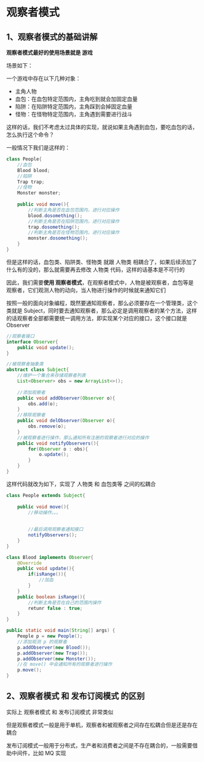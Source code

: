 # 观察者模式



## 1、观察者模式的基础讲解

**观察者模式最好的使用场景就是 游戏**

场景如下：

一个游戏中存在以下几种对象：

- 主角人物
- 血包：在血包特定范围内，主角吃到就会加固定血量
- 陷阱：在陷阱特定范围内，主角踩到会掉固定血量
- 怪物：在怪物特定范围内，主角遇到需要进行战斗

这样的话，我们不考虑太过具体的实现，就说如果主角遇到血包，要吃血包的话，怎么执行这个命令？

一般情况下我们是这样的：

```java
class People{
	//血包
    Blood blood;
    //陷阱
    Trap trap;
    //怪物
    Monster monster;
    
    public void move(){
    	//判断主角是否在血包范围内，进行对应操作
        blood.dosomething();
        //判断主角是否在陷阱范围内，进行对应操作
        trap.dosomething();
        //判断主角是否在怪物范围内，进行对应操作
        monster.dosomething();
    }
}
```

但是这样的话，血包类、陷阱类、怪物类 就跟 人物类 相耦合了，如果后续添加了什么有的没的，那么就需要再去修改 人物类 代码，这样的话基本是不可行的

因此，我们需要**使用 观察者模式**，在观察者模式中，人物是被观察者，血包等是观察者，它们观测人物的动向，当人物进行操作的时候就来通知它们

按照一般的面向对象编程，既然要通知观察者，那么必须要存在一个管理类，这个类就是 Subject，同时要去通知观察者，那么必定是调用观察者的某个方法，这样的话观察者全部都需要统一调用方法，即实现某个对应的接口，这个接口就是 Observer

```java
//观察者接口
interface Observer{
    public void update();
}

//被观察者抽象类
abstract class Subject{
    //维护一个集合来存储观察者列表
    List<Observer> obs = new ArrayList<>();
    
    //添加观察者
    public void addObserver(Observer o){
        obs.add(o);
    }
    //移除观察者
    public void delObserver(Observer o){
        obs.remove(o);
    }
    //被观察者进行操作，那么通知所有注册的观察者进行对应的操作
    public void notifyObservers(){
        for(Observer o : obs){
            o.update();
        }
    }
}
```

这样代码就改为如下，实现了 人物类 和 血包类等 之间的松耦合

```java
class People extends Subject{
 
    public void move(){
        //移动操作。。。
        
        
        //最后调用观察者通知接口
        notifyObservers();
    }
}

class Blood implements Observer{
    @Override
    public void update(){
        if(isRange()){
            //加血
        }
    }
    public boolean isRange(){
        //判断主角是否在自己的范围内操作
        retunr false : true;
    }
}
```

```java
public static void main(String[] args) {
    People p = new People();
    //添加观测 p 的观察者
    p.addObserver(new Blood());
    p.addObserver(new Trap());
    p.addObserver(new Monster());
    //在 move() 中会通知所有的观察者进行操作
    p.move();
}
```





## 2、观察者模式 和 发布订阅模式 的区别

实际上 观察者模式 和 发布订阅模式 非常类似

但是观察者模式一般是用于单机，观察者和被观察者之间存在松耦合但是还是存在耦合

发布订阅模式一般用于分布式，生产者和消费者之间是不存在耦合的，一般需要借助中间件，比如 MQ 实现

